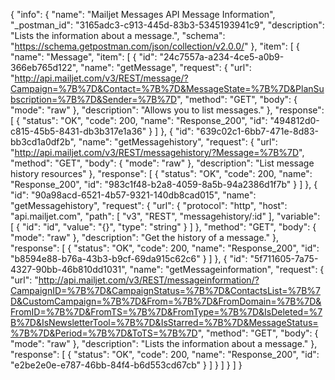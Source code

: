 {
  "info": {
    "name": "Mailjet Messages API Message Information",
    "_postman_id": "3165adc3-c913-445d-83b3-5345193941c9",
    "description": "Lists the information about a message.",
    "schema": "https://schema.getpostman.com/json/collection/v2.0.0/"
  },
  "item": [
    {
      "name": "Message",
      "item": [
        {
          "id": "24c7557a-a234-4ce5-a0b9-366eb765d122",
          "name": "getMessage",
          "request": {
            "url": "http://api.mailjet.com/v3/REST/message/?Campaign=%7B%7D&Contact=%7B%7D&MessageState=%7B%7D&PlanSubscription=%7B%7D&Sender=%7B%7D",
            "method": "GET",
            "body": {
              "mode": "raw"
            },
            "description": "Allows you to list messages."
          },
          "response": [
            {
              "status": "OK",
              "code": 200,
              "name": "Response_200",
              "id": "494812d0-c815-45b5-8431-db3b317e1a36"
            }
          ]
        },
        {
          "id": "639c02c1-6bb7-471e-8d83-bb3cd1a0df2b",
          "name": "getMessagehistory",
          "request": {
            "url": "http://api.mailjet.com/v3/REST/messagehistory/?Message=%7B%7D",
            "method": "GET",
            "body": {
              "mode": "raw"
            },
            "description": "List message history resources"
          },
          "response": [
            {
              "status": "OK",
              "code": 200,
              "name": "Response_200",
              "id": "983c1f48-b2a8-4059-8a5b-94a2386d1f7b"
            }
          ]
        },
        {
          "id": "90a98acd-6521-4b57-9321-140db8cad015",
          "name": "getMessagehistory",
          "request": {
            "url": {
              "protocol": "http",
              "host": "api.mailjet.com",
              "path": [
                "v3",
                "REST",
                "messagehistory/:id"
              ],
              "variable": [
                {
                  "id": "id",
                  "value": "{}",
                  "type": "string"
                }
              ]
            },
            "method": "GET",
            "body": {
              "mode": "raw"
            },
            "description": "Get the history of a message."
          },
          "response": [
            {
              "status": "OK",
              "code": 200,
              "name": "Response_200",
              "id": "b8594e88-b76a-43b3-b9cf-69da915c62c6"
            }
          ]
        },
        {
          "id": "5f711605-7a75-4327-90bb-46b810dd1031",
          "name": "getMessageinformation",
          "request": {
            "url": "http://api.mailjet.com/v3/REST/messageinformation/?CampaignID=%7B%7D&CampaignStatus=%7B%7D&ContactsList=%7B%7D&CustomCampaign=%7B%7D&From=%7B%7D&FromDomain=%7B%7D&FromID=%7B%7D&FromTS=%7B%7D&FromType=%7B%7D&IsDeleted=%7B%7D&IsNewsletterTool=%7B%7D&IsStarred=%7B%7D&MessageStatus=%7B%7D&Period=%7B%7D&ToTS=%7B%7D",
            "method": "GET",
            "body": {
              "mode": "raw"
            },
            "description": "Lists the information about a message."
          },
          "response": [
            {
              "status": "OK",
              "code": 200,
              "name": "Response_200",
              "id": "e2be2e0e-e787-46bb-84f4-b6d553cd67cb"
            }
          ]
        }
      ]
    }
  ]
}
